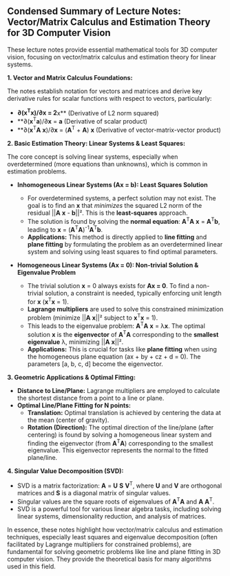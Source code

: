 ## Condensed Summary of Lecture Notes: Vector/Matrix Calculus and Estimation Theory for 3D Computer Vision

These lecture notes provide essential mathematical tools for 3D computer vision, focusing on vector/matrix calculus and estimation theory for linear systems.

**1. Vector and Matrix Calculus Foundations:**

The notes establish notation for vectors and matrices and derive key derivative rules for scalar functions with respect to vectors, particularly:

*   **∂(**x**<sup>T</sup>**x**)/∂**x** = 2**x** (Derivative of L2 norm squared)
*   **∂(**x**<sup>T</sup>**a**)/∂**x** = **a** (Derivative of scalar product)
*   **∂(**x**<sup>T</sup>**A** **x**)/∂**x** = (**A**<sup>T</sup> + **A**) **x** (Derivative of vector-matrix-vector product)

**2. Basic Estimation Theory: Linear Systems & Least Squares:**

The core concept is solving linear systems, especially when overdetermined (more equations than unknowns), which is common in estimation problems.

*   **Inhomogeneous Linear Systems (Ax = b): Least Squares Solution**
    *   For overdetermined systems, a perfect solution may not exist. The goal is to find an **x** that *minimizes* the squared L2 norm of the residual ||**A** **x** - **b**||². This is the **least-squares** approach.
    *   The solution is found by solving the **normal equation**: **A**<sup>T</sup>**A** **x** = **A**<sup>T</sup>**b**, leading to  **x** = (**A**<sup>T</sup>**A**)<sup>-1</sup>**A**<sup>T</sup>**b**.
    *   **Applications:** This method is directly applied to **line fitting** and **plane fitting** by formulating the problem as an overdetermined linear system and solving using least squares to find optimal parameters.

*   **Homogeneous Linear Systems (Ax = 0): Non-trivial Solution & Eigenvalue Problem**
    *   The trivial solution **x** = 0 always exists for **Ax = 0**. To find a non-trivial solution, a constraint is needed, typically enforcing unit length for **x** (**x**<sup>T</sup>**x** = 1).
    *   **Lagrange multipliers** are used to solve this constrained minimization problem (minimize ||**A** **x**||² subject to **x**<sup>T</sup>**x** = 1).
    *   This leads to the eigenvalue problem: **A**<sup>T</sup>**A** **x** = λ**x**. The optimal solution **x** is the **eigenvector** of **A**<sup>T</sup>**A** corresponding to the **smallest eigenvalue** λ, minimizing ||**A** **x**||².
    *   **Applications:** This is crucial for tasks like **plane fitting** when using the homogeneous plane equation (ax + by + cz + d = 0). The parameters [a, b, c, d] become the eigenvector.

**3. Geometric Applications & Optimal Fitting:**

*   **Distance to Line/Plane:** Lagrange multipliers are employed to calculate the shortest distance from a point to a line or plane.
*   **Optimal Line/Plane Fitting for N points:**
    *   **Translation:** Optimal translation is achieved by centering the data at the mean (center of gravity).
    *   **Rotation (Direction):** The optimal direction of the line/plane (after centering) is found by solving a homogeneous linear system and finding the eigenvector (from **A**<sup>T</sup>**A**) corresponding to the smallest eigenvalue. This eigenvector represents the normal to the fitted plane/line.

**4. Singular Value Decomposition (SVD):**

*   SVD is a matrix factorization: **A** = **U** **S** **V**<sup>T</sup>, where **U** and **V** are orthogonal matrices and **S** is a diagonal matrix of singular values.
*   Singular values are the square roots of eigenvalues of **A**<sup>T</sup>**A** and **A** **A**<sup>T</sup>.
*   SVD is a powerful tool for various linear algebra tasks, including solving linear systems, dimensionality reduction, and analysis of matrices.

In essence, these notes highlight how vector/matrix calculus and estimation techniques, especially least squares and eigenvalue decomposition (often facilitated by Lagrange multipliers for constrained problems), are fundamental for solving geometric problems like line and plane fitting in 3D computer vision. They provide the theoretical basis for many algorithms used in this field.
